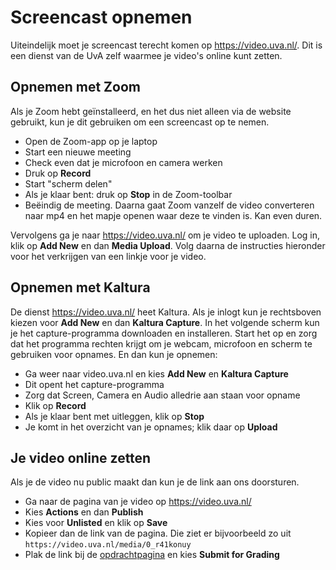 # Screencast opnemen

Uiteindelijk moet je screencast terecht komen op <https://video.uva.nl/>. Dit is een dienst van de UvA zelf waarmee je video's online kunt zetten.

## Opnemen met Zoom

Als je Zoom hebt geïnstalleerd, en het dus niet alleen via de website gebruikt, kun je dit gebruiken om een screencast op te nemen.

- Open de Zoom-app op je laptop
- Start een nieuwe meeting
- Check even dat je microfoon en camera werken
- Druk op **Record**
- Start "scherm delen"
- Als je klaar bent: druk op **Stop** in de Zoom-toolbar
- Beëindig de meeting. Daarna gaat Zoom vanzelf de video converteren naar mp4 en het mapje openen waar deze te vinden is. Kan even duren.

Vervolgens ga je naar <https://video.uva.nl/> om je video te uploaden. Log in, klik op **Add New** en dan **Media Upload**. Volg daarna de instructies hieronder voor het verkrijgen van een linkje voor je video.

## Opnemen met Kaltura

De dienst <https://video.uva.nl/> heet Kaltura. Als je inlogt kun je rechtsboven kiezen voor **Add New** en dan **Kaltura Capture**. In het volgende scherm kun je het capture-programma downloaden en installeren. Start het op en zorg dat het programma rechten krijgt om je webcam, microfoon en scherm te gebruiken voor opnames. En dan kun je opnemen:

- Ga weer naar video.uva.nl en kies **Add New** en **Kaltura Capture**
- Dit opent het capture-programma
- Zorg dat Screen, Camera en Audio alledrie aan staan voor opname
- Klik op **Record**
- Als je klaar bent met uitleggen, klik op **Stop**
- Je komt in het overzicht van je opnames; klik daar op **Upload**

## Je video online zetten

Als je de video nu public maakt dan kun je de link aan ons doorsturen.

- Ga naar de pagina van je video op <https://video.uva.nl/>
- Kies **Actions** en dan **Publish**
- Kies voor **Unlisted** en klik op **Save**
- Kopieer dan de link van de pagina. Die ziet er bijvoorbeeld zo uit
    `https://video.uva.nl/media/0_r41konuy`
- Plak de link bij de [opdrachtpagina](/milestones/oplevering) en kies **Submit for Grading**